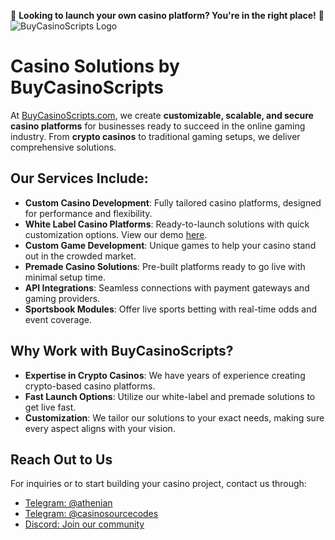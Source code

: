 🚨 **Looking to launch your own casino platform? You're in the right place!** 🚨  
![BuyCasinoScripts Logo](https://buycasinoscripts.com/wp-content/uploads/2024/03/Frame-588-1024x127.png)

# Casino Solutions by BuyCasinoScripts

At [BuyCasinoScripts.com](https://buycasinoscripts.com), we create **customizable, scalable, and secure casino platforms** for businesses ready to succeed in the online gaming industry. From **crypto casinos** to traditional gaming setups, we deliver comprehensive solutions.

## Our Services Include:

- **Custom Casino Development**: Fully tailored casino platforms, designed for performance and flexibility.
- **White Label Casino Platforms**: Ready-to-launch solutions with quick customization options. View our demo [here](https://casino.democasino.click/).
- **Custom Game Development**: Unique games to help your casino stand out in the crowded market.
- **Premade Casino Solutions**: Pre-built platforms ready to go live with minimal setup time.
- **API Integrations**: Seamless connections with payment gateways and gaming providers.
- **Sportsbook Modules**: Offer live sports betting with real-time odds and event coverage.

## Why Work with BuyCasinoScripts?
- **Expertise in Crypto Casinos**: We have years of experience creating crypto-based casino platforms.
- **Fast Launch Options**: Utilize our white-label and premade solutions to get live fast.
- **Customization**: We tailor our solutions to your exact needs, making sure every aspect aligns with your vision.

## Reach Out to Us
For inquiries or to start building your casino project, contact us through:
- [Telegram: @athenian](https://t.me/athenian)
- [Telegram: @casinosourcecodes](https://t.me/casinosourcecodes)
- [Discord: Join our community](https://discord.gg/cryptocasino)
